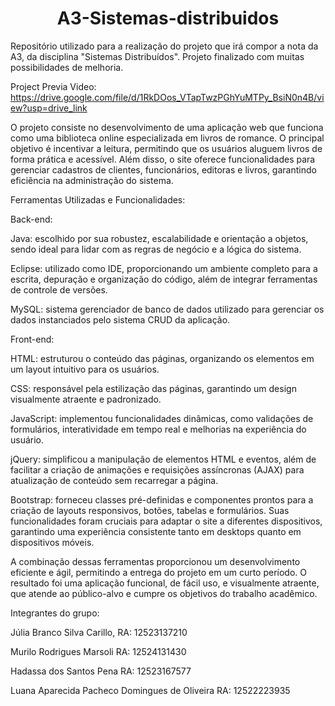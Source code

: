 <h1 align="center">  A3-Sistemas-distribuidos </h1>
Repositório utilizado para a realização do projeto que irá compor a nota da A3, da disciplina "Sistemas Distribuídos". Projeto finalizado com muitas possibilidades de melhoria.


Project Previa Video: https://drive.google.com/file/d/1RkDOos_VTapTwzPGhYuMTPy_BsiN0n4B/view?usp=drive_link


O projeto consiste no desenvolvimento de uma aplicação web que funciona como uma biblioteca online especializada em livros de romance. O principal objetivo é incentivar a leitura, permitindo que os usuários aluguem livros de forma prática e acessível. Além disso, o site oferece funcionalidades para gerenciar cadastros de clientes, funcionários, editoras e livros, garantindo eficiência na administração do sistema.


Ferramentas Utilizadas e Funcionalidades:


Back-end:

Java: escolhido por sua robustez, escalabilidade e orientação a objetos, sendo ideal para lidar com as regras de negócio e a lógica do sistema.

Eclipse: utilizado como IDE, proporcionando um ambiente completo para a escrita, depuração e organização do código, além de integrar ferramentas de controle de versões.

MySQL: sistema gerenciador de banco de dados utilizado para gerenciar os dados instanciados pelo sistema CRUD da aplicação.


Front-end:

HTML: estruturou o conteúdo das páginas, organizando os elementos em um layout intuitivo para os usuários.

CSS: responsável pela estilização das páginas, garantindo um design visualmente atraente e padronizado.

JavaScript: implementou funcionalidades dinâmicas, como validações de formulários, interatividade em tempo real e melhorias na experiência do usuário.

jQuery: simplificou a manipulação de elementos HTML e eventos, além de facilitar a criação de animações e requisições assíncronas (AJAX) para atualização de conteúdo sem recarregar a página.

Bootstrap: forneceu classes pré-definidas e componentes prontos para a criação de layouts responsivos, botões, tabelas e formulários. Suas funcionalidades foram cruciais para adaptar o site a diferentes dispositivos, garantindo uma experiência consistente tanto em desktops quanto em dispositivos móveis.


A combinação dessas ferramentas proporcionou um desenvolvimento eficiente e ágil, permitindo a entrega do projeto em um curto período. O resultado foi uma aplicação funcional, de fácil uso, e visualmente atraente, que atende ao público-alvo e cumpre os objetivos do trabalho acadêmico.


Integrantes do grupo:

Júlia Branco Silva Carillo, RA: 12523137210

Murilo Rodrigues Marsoli RA: 12524131430

Hadassa dos Santos Pena  RA: 12523167577

Luana Aparecida Pacheco Domingues de Oliveira RA: 12522223935
